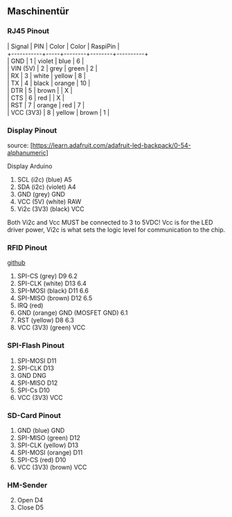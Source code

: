 ## Maschinentür ## 

### RJ45 Pinout ###

  | Signal    | PIN | Color  | Color  | RaspiPin |  
  +-----------+-----+--------+--------+----------+  
  | GND       |  1  | violet | blue   |     6    |  
  | VIN (5V)  |  2  | grey   | green  |     2    |  
  | RX        |  3  | white  | yellow |     8    |  
  | TX        |  4  | black  | orange |    10    |  
  | DTR       |  5  | brown  |        |     X    |  
  | CTS       |  6  | red    |        |     X    |  
  | RST       |  7  | orange | red    |     7    |  
  | VCC (3V3) |  8  | yellow | brown  |     1    |  

### Display Pinout ###
 source: [https://learn.adafruit.com/adafruit-led-backpack/0-54-alphanumeric]
 
 Display                Arduino
 1. SCL  (i2c) (blue)   A5
 2. SDA  (i2c) (violet) A4
 3. GND        (grey)   GND
 4. VCC  (5V)  (white)  RAW
 5. Vi2c (3V3) (black)  VCC

 Both Vi2c and Vcc MUST be connected to 3 to 5VDC! Vcc is for the LED driver power, Vi2c is what sets the logic level for communication to the chip.

### RFID Pinout ###
 [github](https://github.com/miguelbalboa/rfid)
 1. SPI-CS    (grey)   D9		6.2
 2. SPI-CLK   (white)  D13		6.4
 3. SPI-MOSI  (black)  D11		6.6
 4. SPI-MISO  (brown)  D12		6.5
 5. IRQ       (red)
 6. GND       (orange) GND (MOSFET GND)	6.1
 7. RST       (yellow) D8		6.3	
 8. VCC (3V3) (green)  VCC

### SPI-Flash Pinout ###
 1. SPI-MOSI  D11
 2. SPI-CLK   D13
 3. GND       DNG
 4. SPI-MISO  D12
 5. SPI-Cs    D10
 6. VCC (3V3) VCC

### SD-Card Pinout ###
 
 1. GND       (blue)   GND
 2. SPI-MISO  (green)  D12
 3. SPI-CLK   (yellow) D13
 4. SPI-MOSI  (orange) D11
 5. SPI-CS    (red)    D10
 6. VCC (3V3) (brown)  VCC

### HM-Sender ###
 2. Open               D4
 3. Close              D5

